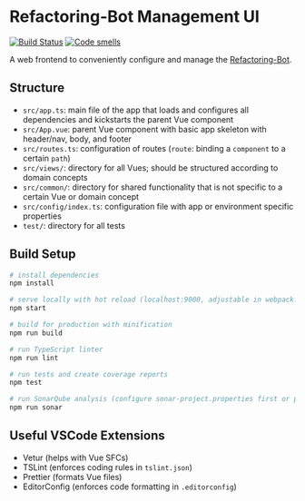 # Refactoring-Bot Management UI

[![Build Status](https://travis-ci.org/Refactoring-Bot/Refactoring-Bot-UI.svg?branch=master)](https://travis-ci.org/Refactoring-Bot/Refactoring-Bot-UI)
[![Code smells](https://sonarcloud.io/api/project_badges/measure?project=Refactoring-Bot_Refactoring-Bot-UI&metric=code_smells)](https://sonarcloud.io/project/issues?id=Refactoring-Bot_Refactoring-Bot-UI&resolved=false&types=CODE_SMELL)

A web frontend to conveniently configure and manage the [Refactoring-Bot](https://github.com/Refactoring-Bot/Refactoring-Bot).

## Structure

-   `src/app.ts`: main file of the app that loads and configures all dependencies and kickstarts the parent Vue component
-   `src/App.vue`: parent Vue component with basic app skeleton with header/nav, body, and footer
-   `src/routes.ts`: configuration of routes (`route`: binding a `component` to a certain `path`)
-   `src/views/`: directory for all Vues; should be structured according to domain concepts
-   `src/common/`: directory for shared functionality that is not specific to a certain Vue or domain concept
-   `src/config/index.ts`: configuration file with app or environment specific properties
-   `test/`: directory for all tests

## Build Setup

```bash
# install dependencies
npm install

# serve locally with hot reload (localhost:9000, adjustable in webpack.dev.config.js)
npm start

# build for production with minification
npm run build

# run TypeScript linter
npm run lint

# run tests and create coverage reports
npm test

# run SonarQube analysis (configure sonar-project.properties first or pass parameters to choose the SonarQube instance)
npm run sonar
```

## Useful VSCode Extensions

-   Vetur (helps with Vue SFCs)
-   TSLint (enforces coding rules in `tslint.json`)
-   Prettier (formats Vue files)
-   EditorConfig (enforces code formatting in `.editorconfig`)
